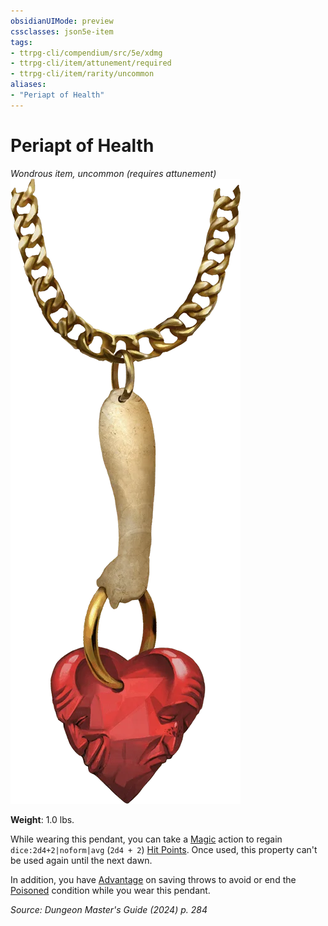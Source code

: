 ```yaml
---
obsidianUIMode: preview
cssclasses: json5e-item
tags:
- ttrpg-cli/compendium/src/5e/xdmg
- ttrpg-cli/item/attunement/required
- ttrpg-cli/item/rarity/uncommon
aliases: 
- "Periapt of Health"
---
```

# Periapt of Health
*Wondrous item, uncommon (requires attunement)*  
![](3-Compendium/items/img/periapt-of-health.webp#right)

**Weight**: 1.0 lbs.

While wearing this pendant, you can take a [Magic](3-Compendium/rules/actions.md#Magic) action to regain `dice:2d4+2|noform|avg` (`2d4 + 2`) [Hit Points](3-Compendium/rules/variant-rules/hit-points-xphb.md). Once used, this property can't be used again until the next dawn.

In addition, you have [Advantage](3-Compendium/rules/variant-rules/advantage-xphb.md) on saving throws to avoid or end the [Poisoned](3-Compendium/rules/conditions.md#Poisoned) condition while you wear this pendant.

*Source: Dungeon Master's Guide (2024) p. 284*